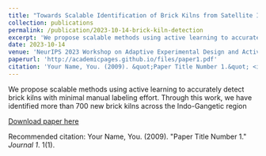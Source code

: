 ```yaml
---
title: "Towards Scalable Identification of Brick Kilns from Satellite Imagery with Active Learning"
collection: publications
permalink: /publication/2023-10-14-brick-kiln-detection
excerpt: 'We propose scalable methods using active learning to accurately detect brick kilns with minimal manual labeling effort. Through this work, we have identified more than 700 new brick kilns across the Indo-Gangetic region'
date: 2023-10-14
venue: 'NeurIPS 2023 Workshop on Adaptive Experimental Design and Active Learning in the Real World'
paperurl: 'http://academicpages.github.io/files/paper1.pdf'
citation: 'Your Name, You. (2009). &quot;Paper Title Number 1.&quot; <i>Journal 1</i>. 1(1).'
---
```

We propose scalable methods using active learning to accurately detect brick kilns with minimal manual labeling effort. Through this work, we have identified more than 700 new brick kilns across the Indo-Gangetic region

[Download paper here](http://academicpages.github.io/files/paper1.pdf)

Recommended citation: Your Name, You. (2009). "Paper Title Number 1." <i>Journal 1</i>. 1(1).
